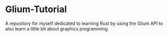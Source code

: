 # Glium-Tutorial
A repository for myself dedicated to learning Rust by using the Glium API to also learn a little bit about graphics programming.
